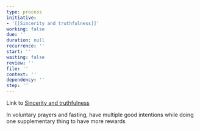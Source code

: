 ```yaml
---
type: process
initiative:
- '[[Sincerity and truthfulness]]'
working: false
due: ''
duration: null
recurrence: ''
start: ''
waiting: false
review: ''
file: ''
context: ''
dependency: ''
step: ''
---
```


Link to [Sincerity and truthfulness](Initiatives/good%20traits/Sincerity%20and%20truthfulness.md)

In voluntary prayers and fasting, have multiple good intentions while doing one supplementary thing to have more rewards